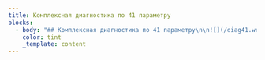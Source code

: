 ```yaml
---
title: Комплексная диагностика по 41 параметру
blocks:
  - body: "## Комплексная диагностика по 41 параметру\n\n![](/diag41.webp)\n\nУважаемые Клиенты, в нашей Авторемонтной Мастерской\_мы предоставляем услугу по комплексной диагностике автомобиля\n\n### Стоимость услуги\_900 рублей. При первом посещении\_\_Бесплатно!!!\n\n✓\_Продаете или покупаете автомобиль?\n\n✓\_Желаете пройти осмотр перед долгожданным путешествием на авто?\n\n✓\_Или просто хотите быть уверенным, что с Вашим автомобилем все в порядке?\n\nНе упустите возможность провести полную диагностику Вашего автомобиля по 41 параметру на самом современном оборудовании. Все работы выполняются высококлассными специалистами Авторемонтной Мастерской\n\nПредложение действительно для всех автомобилей\_\_в период с 01.03.2020г. по 15.05.2020г.\n\nВ ходе осмотра будут проведены следующие операции:\n\n### ОБЩИЕ ПРОВЕРКИ\n\n1.\_Контрольные лампы (световая индикация панели приборов)\n\n2.\_Ошибки двигателя (считывание и детализация)\n\n3.\_Генератор (напряжение зарядки)\n\n4.\_Стартер\n\n5.\_Двигатель (внешний осмотр течей, опор ДВС)\n\n6.\_Стеклоочистители (состояние щеток, работа моторчиков)\n\n7.\_Стеклоомыватели (работа насосов)\n\n8.\_Остекление и зеркала (внешний осмотр и работа электрики)\n\n9.\_Трансмиссия (внешний осмотр)\n\n10.\_Система отопления (работа моторчика печки и А/С) \\*\n\n11.\_Звуковые сигналы\n\n12.\_Внешние осветительные приборы\n\n13.\_Освещение салона\n\n### ✔\_ПРОВЕРКИ ПОД КАПОТОМ\n\n14.\_\_Замок капота (фиксация)\n\n15.\_Аккумулятор (под нагрузкой)\n\n16.\_Воздушный фильтр\n\n17.\_Радиатор (внешний осмотр)\n\n18.\_Водяной насос \\*\n\n19.\_Патрубки охлаждения\n\n20.\_Приводные ремни генератора и кондиционера, роликов и натяжителя \\*\n\n### ✔\_ПРОВЕРКИ ПОД АВТОМОБИЛЕМ \\*\\*\n\n21.\_Рулевое управление (состояние рулевых тяг и наконечников, пыльников, рулевой рейки)\n\n22.\_Подвеска (состояние амортизаторов, пружин, втулок и сайлентблоков)\n\n23.\_Приводные валы (пыльники, ступичные подшипники)\n\n24.\_Тормозные магистрали (трубки и шланги)\n\n25.\_Топливные магистрали (трубки и шланги)\n\n26.\_Выпускная система (состояние кронштейнов, подвесов и уплотнений)\n\n27.\_Двигатель (осмотр течей под автомобилем)\n\n28.\_Трансмиссия (осмотр течей под автомобилем АКПП, МКПП, раздатки, редуктора)\n\n29.\_Турбокомпрессор (внешний осмотр течей)\n\n### ✔\_ПРОВЕРКА ЖИДКОСТЕЙ\n\n30.\_Стеклоомывающая жидкость (проверка уровня)\n\n31.\_Моторное масло (проверка уровня)\n\n32.\_Охлаждающая жидкость (проверка плотности и уровня)\n\n33.\_Тормозная жидкость (проверка содержания воды и уровня)\n\n34.\_Трансмиссионное масло (при наличии щупа)\n\n35.\_Гидроусилитель (проверка уровня)\n\n### ✔\_ПРОВЕРКА ШИН\n\n36.\_Осмотр повреждений шин и остаток протектора\n\n37.\_Проверка давления шин\n\n### ✔\_ТОРМОЗНЫЕ МЕХАНИЗМЫ\n\n38.\_Тормозные колодки (оценка износа)\n\n39.\_Тормозные диски (оценка износа)\n\n40.\_Педаль тормоза (свободный ход)\n\n41.\_Педаль сцепления (свободный ход)\n\n### Обращаем Ваше внимание:\n\nАкция не суммируется с другими спец. предложениями;\n\n\\* для проверки целостности подшипников роликов, помпы, компрессора А/С\_\_и работы натяжителя требуется демонтаж приводного ремня;\n\n\\*\\* демонтаж защиты двигателя производится за доп.оплату\n\nСпециалисты нашего технического сервиса всегда готовы своевременно провести ТО и заменить масло, чтобы предотвратить преждевременный износ и поломку двигателя Вашего автомобиля.\n"
    color: tint
    _template: content
---
```



